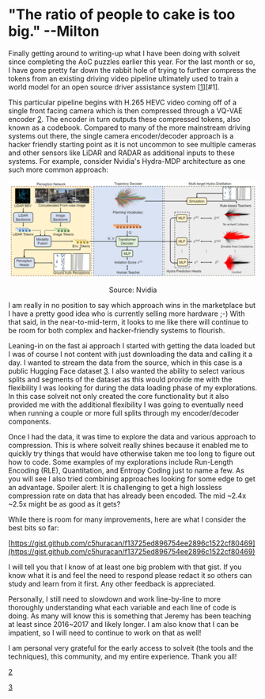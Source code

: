 # "The ratio of people to cake is too big." --Milton

Finally getting around to writing-up what I have been doing with solveit since completing the AoC puzzles earlier this year. For the last month or so, I have gone pretty far down the rabbit hole of trying to further compress the tokens from an existing driving video pipeline ultimately used to train a world model for an open source driver assistance system [[1]][#1].

This particular pipeline begins with H.265 HEVC video coming off of a single front facing camera which is then compressed through a VQ-VAE encoder [2](#2). The encoder in turn outputs these compressed tokens, also known as a codebook. Compared to many of the more mainstream driving systems out there, the single camera encoder/decoder approach is a hacker friendly starting point as it is not uncommon to see multiple cameras and other sensors like LiDAR and RADAR as additional inputs to these systems. For example, consider Nvidia's Hydra-MDP architecture as one such more common approach:

![Nvidia Hydra Architecture](/images/hydra.png)
<p align="center">Source: Nvidia</p>

I am really in no position to say which approach wins in the marketplace but I have a pretty good idea who is currently selling more hardware ;-) With that said, in the near-to-mid-term, it looks to me like there will continue to be room for both complex and hacker-friendly systems to flourish.

Leaning-in on the fast ai approach I started with getting the data loaded but I was of course I not content with just downloading the data and calling it a day. I wanted to stream the data from the source, which in this case is a public Hugging Face dataset [3](#3). I also wanted the ability to select various splits and segments of the dataset as this would provide me with the flexibility I was looking for during the data loading phase of my explorations. In this case solveit not only created the core functionality but it also provided me with the additional flexibility I was going to eventually need when running a couple or more full splits through my encoder/decoder components.

Once I had the data, it was time to explore the data and various approach to compression. This is where solveit really shines because it enabled me to quickly try things that would have otherwise taken me too long to figure out how to code. Some examples of my explorations include Run-Length Encoding (RLE), Quantitation, and Entropy Coding just to name a few. As you will see I also tried combining approaches looking for some edge to get an advantage. Spoiler alert: It is challenging to get a high lossless compression rate on data that has already been encoded. The mid ~2.4x ~2.5x might be as good as it gets? 

While there is room for many improvements, here are what I consider the best bits so far:

[https://gist.github.com/c5huracan/f13725ed896754ee2896c1522cf80469](https://gist.github.com/c5huracan/f13725ed896754ee2896c1522cf80469)

I will tell you that I know of at least one big problem with that gist. If you know what it is and feel the need to respond please redact it so others can study and learn from it first. Any other feedback is appreciated.

Personally, I still need to slowdown and work line-by-line to more thoroughly understanding what each variable and each line of code is doing. As many will know this is something that Jeremy has been teaching at least since 2016~2017 and likely longer. I am also know that I can be impatient, so I will need to continue to work on that as well! 

I am personal very grateful for the early access to solveit (the tools and the techniques), this community, and my entire experience. Thank you all! 

[1]: https://github.com/commaai/commavq/tree/master/compression

[2](https://arxiv.org/abs/1711.00937)

[3](https://huggingface.co/datasets/commaai/commavq)
